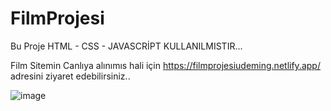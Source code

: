 # FilmProjesi

Bu Proje HTML - CSS - JAVASCRİPT KULLANILMISTIR...

Film Sitemin Canlıya alınımıs hali için https://filmprojesiudeming.netlify.app/ adresini ziyaret edebilirsiniz..

![image](https://github.com/azizpolat/FilmProje/assets/117382610/2193ac85-5354-442c-962f-0ad17548e335)
